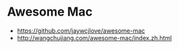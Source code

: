 # Awesome Mac

- https://github.com/jaywcjlove/awesome-mac
- http://wangchujiang.com/awesome-mac/index.zh.html
